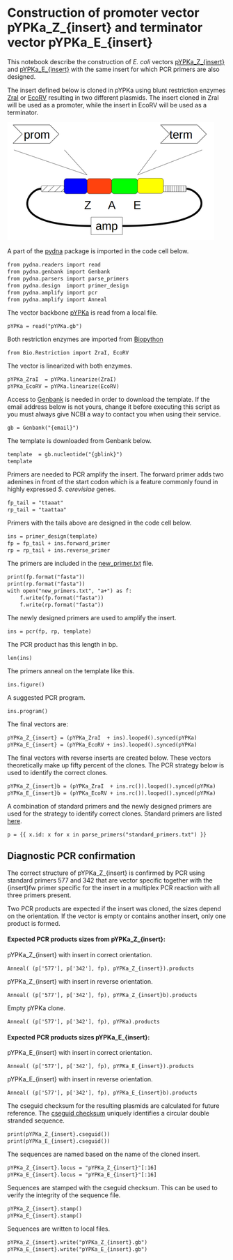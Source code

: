 # Construction of promoter vector pYPKa_Z_{insert} and terminator vector pYPKa_E_{insert}

This notebook describe the construction of _E. coli_ vectors [pYPKa_Z_{insert}](pYPKa_Z_{insert}.gb) and [pYPKa_E_{insert}](pYPKa_E_{insert}.gb)
with the same insert for which PCR primers are also designed.

The insert defined below is cloned in pYPKa using blunt restriction
enzymes [ZraI](http://rebase.neb.com/rebase/enz/ZraI.html) or [EcoRV](http://rebase.neb.com/rebase/enz/EcoRV.html) resulting in
two different plasmids. The insert cloned in ZraI will be used as a promoter, while the insert in EcoRV will be used as a terminator.

![pYPKa_Z and pYPKa_E plasmids](pYPK_ZE.png "pYPKa_Z and pYPKa_E plasmids")

A part of the [pydna](https://pypi.python.org/pypi/pydna/) package is imported in the code cell below.

    from pydna.readers import read
    from pydna.genbank import Genbank
    from pydna.parsers import parse_primers
    from pydna.design  import primer_design
    from pydna.amplify import pcr
    from pydna.amplify import Anneal

The vector backbone [pYPKa](pYPKa.gb) is read from a local file.

	pYPKa = read("pYPKa.gb")

Both restriction enzymes are imported from [Biopython](http://biopython.org)

	from Bio.Restriction import ZraI, EcoRV

The vector is linearized with both enzymes.

	pYPKa_ZraI  = pYPKa.linearize(ZraI)
	pYPKa_EcoRV = pYPKa.linearize(EcoRV)

Access to [Genbank](http://www.ncbi.nlm.nih.gov/nuccore) is needed in order to download the template.
If the email address below is not yours, change it before executing this script as you must always give NCBI a way to contact you when using their service.

    gb = Genbank("{email}")

The template is downloaded from Genbank below.

    template  = gb.nucleotide("{gblink}")
    template

Primers are needed to PCR amplify the insert. The forward primer adds two adenines in front of the start codon
which is a feature commonly found in highly expressed _S. cerevisiae_ genes.

	fp_tail = "ttaaat"
	rp_tail = "taattaa"

Primers with the tails above are designed in the code cell below.

    ins = primer_design(template)
    fp = fp_tail + ins.forward_primer
    rp = rp_tail + ins.reverse_primer

The primers are included in the [new_primer.txt](new_primers.txt) file.

    print(fp.format("fasta"))
    print(rp.format("fasta"))
    with open("new_primers.txt", "a+") as f:
        f.write(fp.format("fasta"))
        f.write(rp.format("fasta"))

The newly designed primers are used to amplify the insert.

    ins = pcr(fp, rp, template)

The PCR product has this length in bp.

	len(ins)

The primers anneal on the template like this.

    ins.figure()

A suggested PCR program.

	ins.program()

The final vectors are:

	pYPKa_Z_{insert} = (pYPKa_ZraI  + ins).looped().synced(pYPKa)
	pYPKa_E_{insert} = (pYPKa_EcoRV + ins).looped().synced(pYPKa)

The final vectors with reverse inserts are created below. These vectors theoretically make up
fifty percent of the clones. The PCR strategy below is used to identify the correct clones.

	pYPKa_Z_{insert}b = (pYPKa_ZraI  + ins.rc()).looped().synced(pYPKa)
	pYPKa_E_{insert}b = (pYPKa_EcoRV + ins.rc()).looped().synced(pYPKa)

A combination of standard primers and the newly designed primers are
used for the strategy to identify correct clones.
Standard primers are listed [here](standard_primers.txt).

	p = {{ x.id: x for x in parse_primers("standard_primers.txt") }}

## Diagnostic PCR confirmation

The correct structure of pYPKa_Z_{insert} is confirmed by PCR using standard primers
577 and 342 that are vector specific together with the {insert}fw primer specific for the insert
in a multiplex PCR reaction with
all three primers present.

Two PCR products are expected if the insert was cloned, the sizes depend
on the orientation. If the vector is empty or contains another insert, only one
product is formed.

#### Expected PCR products sizes from pYPKa_Z_{insert}:

pYPKa_Z_{insert} with insert in correct orientation.

	Anneal( (p['577'], p['342'], fp), pYPKa_Z_{insert}).products

pYPKa_Z_{insert} with insert in reverse orientation.

	Anneal( (p['577'], p['342'], fp), pYPKa_Z_{insert}b).products

Empty pYPKa clone.

    Anneal( (p['577'], p['342'], fp), pYPKa).products

#### Expected PCR products sizes pYPKa_E_{insert}:

pYPKa_E_{insert} with insert in correct orientation.

	Anneal( (p['577'], p['342'], fp), pYPKa_E_{insert}).products

pYPKa_E_{insert} with insert in reverse orientation.

	Anneal( (p['577'], p['342'], fp), pYPKa_E_{insert}b).products

The cseguid checksum for the resulting plasmids are calculated for future reference.
The [cseguid checksum](http://pydna.readthedocs.org/en/latest/pydna.html#pydna.utils.cseguid)
uniquely identifies a circular double stranded sequence.

	print(pYPKa_Z_{insert}.cseguid())
	print(pYPKa_E_{insert}.cseguid())

The sequences are named based on the name of the cloned insert.

	pYPKa_Z_{insert}.locus = "pYPKa_Z_{insert}"[:16]
	pYPKa_E_{insert}.locus = "pYPKa_E_{insert}"[:16]

Sequences are stamped with the cseguid checksum.
This can be used to verify the integrity of the sequence file.

	pYPKa_Z_{insert}.stamp()
	pYPKa_E_{insert}.stamp()

Sequences are written to local files.

	pYPKa_Z_{insert}.write("pYPKa_Z_{insert}.gb")
	pYPKa_E_{insert}.write("pYPKa_E_{insert}.gb")
